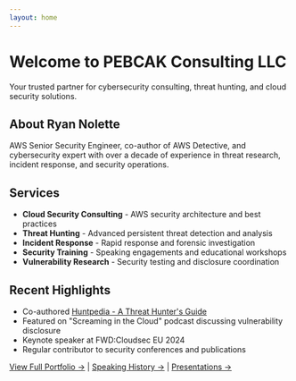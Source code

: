 ```yaml
---
layout: home
---
```


# Welcome to PEBCAK Consulting LLC

Your trusted partner for cybersecurity consulting, threat hunting, and cloud security solutions.

## About Ryan Nolette

AWS Senior Security Engineer, co-author of AWS Detective, and cybersecurity expert with over a decade of experience in threat research, incident response, and security operations.

## Services
- **Cloud Security Consulting** - AWS security architecture and best practices
- **Threat Hunting** - Advanced persistent threat detection and analysis  
- **Incident Response** - Rapid response and forensic investigation
- **Security Training** - Speaking engagements and educational workshops
- **Vulnerability Research** - Security testing and disclosure coordination

## Recent Highlights
- Co-authored [Huntpedia - A Threat Hunter's Guide](https://www.threathunting.net/files/huntpedia.pdf)
- Featured on "Screaming in the Cloud" podcast discussing vulnerability disclosure
- Keynote speaker at FWD:Cloudsec EU 2024
- Regular contributor to security conferences and publications

[View Full Portfolio →](portfolio/) | [Speaking History →](speaking/) | [Presentations →](presentations/)